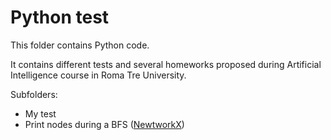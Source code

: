 # Python test
This folder contains Python code.

It contains different tests and several homeworks proposed during Artificial Intelligence course in Roma Tre University.

Subfolders:
- My test
- Print nodes during a BFS ([NewtworkX](https://github.com/networkx/networkx))
